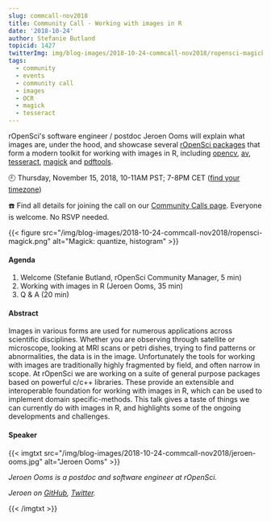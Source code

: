 ```yaml
---
slug: commcall-nov2018
title: Community Call - Working with images in R
date: '2018-10-24'
author: Stefanie Butland
topicid: 1427
twitterImg: img/blog-images/2018-10-24-commcall-nov2018/ropensci-magick.png
tags:
  - community
  - events
  - community call
  - images
  - OCR
  - magick
  - tesseract
---
```

rOpenSci's software engineer / postdoc Jeroen Ooms will explain what images are, under the hood, and showcase several [rOpenSci packages](/packages/) that form a modern toolkit for working with images in R, including [opencv](https://github.com/ropenscilabs/opencv), [av](https://github.com/ropensci/av), [tesseract](https://github.com/ropensci/tesseract), [magick](https://github.com/ropensci/magick) and [pdftools](https://github.com/ropensci/pdftools).

🕘 Thursday, November 15, 2018, 10-11AM PST; 7-8PM CET ([find your timezone](https://www.timeanddate.com/worldclock/fixedtime.html?msg=rOpenSci+Community+Call+-+Working+with+images+in+R&iso=20181115T10&p1=791&ah=1))

☎️ Find all details for joining the call on our [Community Calls page](https://communitycalls.ropensci.org/#next-call).
Everyone is welcome. No RSVP needed.


{{< figure src="/img/blog-images/2018-10-24-commcall-nov2018/ropensci-magick.png" alt="Magick: quantize, histogram" >}}


#### Agenda

1. Welcome (Stefanie Butland, rOpenSci Community Manager, 5 min)
2. Working with images in R (Jeroen Ooms, 35 min)
4. Q & A (20 min)

#### Abstract
Images in various forms are used for numerous applications across scientific disciplines. Whether you are observing through satellite or microscope, looking at MRI scans or petri dishes, trying to find patterns or abnormalities, the data is in the image. Unfortunately the tools for working with images are traditionally highly fragmented by field, and often narrow in scope. At rOpenSci we are working on a suite of general purpose packages based on powerful c/c++ libraries. These provide an extensible and interoperable foundation for working with images in R, which can be used to implement domain specific-methods. This talk gives a taste of things we can currently do with images in R, and highlights some of the ongoing developments and challenges.

#### Speaker

{{< imgtxt src="/img/blog-images/2018-10-24-commcall-nov2018/jeroen-ooms.jpg" alt="Jeroen Ooms" >}}

_Jeroen Ooms is a postdoc and software engineer at rOpenSci._ 

_Jeroen on [GitHub](https://github.com/jeroen), [Twitter](https://twitter.com/opencpu)._

{{< /imgtxt >}}

